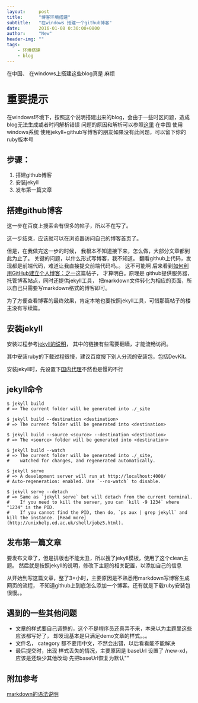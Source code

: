 ```yaml
---
layout:     post
title:      "博客环境搭建"
subtitle:   "在windows 搭建一个github博客"
date:       2016-01-08 0:30:00+0800
author:     "New"
header-img: ""
tags:
    - 环境搭建
    - blog
---
```


在中国、 在windows上搭建这些blog真是 麻烦

# 重要提示
在windows环境下，按照这个说明搭建出来的blog，会由于一些时区问题，造成blog无法生成或者时间解析错误
问题的原因和解析可以参照[这里](https://github.com/jekyll/jekyll/issues/1069)
在中国 使用windows系统 使用jekyll+github写博客的朋友如果没有此问题，可以留下你的ruby版本号

## 步骤：

 1. 搭建github博客
 2. 安装jekyll
 3. 发布第一篇文章
 
## 搭建github博客

这一步在百度上搜索会有很多的帖子，所以不在写了。

这一步结束，应该就可以在浏览器访问自己的博客首页了。

但是，在我做完这一步的时候， 我根本不知道接下来，怎么做，大部分文章都到此为止了。 
关键的问题，以什么形式写博客，我不知道。
翻看github上代码，发现都是前端代码，难道让我直接提交前端代码吗。。 这不可能啊
后来看到[如何利用GitHub建立个人博客：之一](http://my.oschina.net/nark/blog/116299)这篇帖子，
才算明白。原理是 github提供服务器，托管博客站点，同时还提供jekyll工具，
把markdown文件转化为相应的页面，所以自己只需要写markdown格式的博客即可。

为了方便查看博客的最终效果，肯定本地也要按照jekyll工具，可惜那篇帖子的楼主没有写续篇。

## 安装jekyll

安装过程参考[jekyll的说明](http://jekyllrb.com/docs/windows/#installation)，
其中的链接有些需要翻墙，才能流畅访问。

其中安装ruby的下载过程很慢，建议百度搜下别人分流的安装包，包括DevKit。

安装jekyll时，先设置下[国内代理](https://ruby.taobao.org/)不然也是慢的不行

## jekyll命令

    $ jekyll build
    # => The current folder will be generated into ./_site

    $ jekyll build --destination <destination>
    # => The current folder will be generated into <destination>

    $ jekyll build --source <source> --destination <destination>
    # => The <source> folder will be generated into <destination>

    $ jekyll build --watch
    # => The current folder will be generated into ./_site,
    #    watched for changes, and regenerated automatically.

    $ jekyll serve
    # => A development server will run at http://localhost:4000/
    # Auto-regeneration: enabled. Use `--no-watch` to disable.

    $ jekyll serve --detach
    # => Same as `jekyll serve` but will detach from the current terminal.
    #    If you need to kill the server, you can `kill -9 1234` where "1234" is the PID.
    #    If you cannot find the PID, then do, `ps aux | grep jekyll` and kill the instance. [Read more](http://unixhelp.ed.ac.uk/shell/jobz5.html).

## 发布第一篇文章

要发布文章了，但是排版也不能太丑，所以搜了jekyll模板，使用了这个clean主题。
然后就是按照jekyll的说明，修改下主题的相关配置，以添加自己的信息

从开始到写这篇文章，整了3+小时，主要原因是不熟悉用markdown写博客生成网页的流程，
不知道github上到底怎么添加一个博客。还有就是下载ruby安装包很慢。。

## 遇到的一些其他问题

 - 文章的样式要自己调整的，这个不是程序员还真弄不来，本来以为主题里这些应该都写好了，
   却发现基本是只满足demo文章的样式。。。
 - 文件名， category 都不要用中文，不然会出错，以后看看能不能解决
 - 最后提交时，出现 样式丢失的情况，主要原因是 baseUrl 设置了 /new-xd， 应该是还缺少其他改动
   先把baseUrl恢复为默认""

## 附加参考
[markdown的语法说明](http://wowubuntu.com/markdown/)

